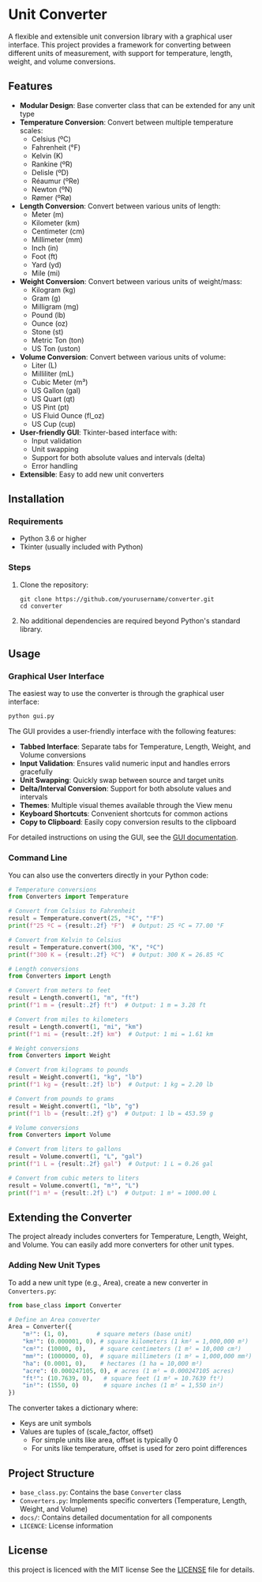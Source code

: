 # Unit Converter

A flexible and extensible unit conversion library with a graphical user interface. This project provides a framework for converting between different units of measurement, with support for temperature, length, weight, and volume conversions.

## Features

- **Modular Design**: Base converter class that can be extended for any unit type
- **Temperature Conversion**: Convert between multiple temperature scales:
  - Celsius (ºC)
  - Fahrenheit (°F)
  - Kelvin (K)
  - Rankine (ºR)
  - Delisle (ºD)
  - Réaumur (ºRe)
  - Newton (ºN)
  - Rømer (ºRø)
- **Length Conversion**: Convert between various units of length:
  - Meter (m)
  - Kilometer (km)
  - Centimeter (cm)
  - Millimeter (mm)
  - Inch (in)
  - Foot (ft)
  - Yard (yd)
  - Mile (mi)
- **Weight Conversion**: Convert between various units of weight/mass:
  - Kilogram (kg)
  - Gram (g)
  - Milligram (mg)
  - Pound (lb)
  - Ounce (oz)
  - Stone (st)
  - Metric Ton (ton)
  - US Ton (uston)
- **Volume Conversion**: Convert between various units of volume:
  - Liter (L)
  - Milliliter (mL)
  - Cubic Meter (m³)
  - US Gallon (gal)
  - US Quart (qt)
  - US Pint (pt)
  - US Fluid Ounce (fl_oz)
  - US Cup (cup)
- **User-friendly GUI**: Tkinter-based interface with:
  - Input validation
  - Unit swapping
  - Support for both absolute values and intervals (delta)
  - Error handling
- **Extensible**: Easy to add new unit converters

## Installation

### Requirements

- Python 3.6 or higher
- Tkinter (usually included with Python)

### Steps

1. Clone the repository:
   ```
   git clone https://github.com/yourusername/converter.git
   cd converter
   ```

2. No additional dependencies are required beyond Python's standard library.

## Usage

### Graphical User Interface

The easiest way to use the converter is through the graphical user interface:

```bash
python gui.py
```

The GUI provides a user-friendly interface with the following features:

- **Tabbed Interface**: Separate tabs for Temperature, Length, Weight, and Volume conversions
- **Input Validation**: Ensures valid numeric input and handles errors gracefully
- **Unit Swapping**: Quickly swap between source and target units
- **Delta/Interval Conversion**: Support for both absolute values and intervals
- **Themes**: Multiple visual themes available through the View menu
- **Keyboard Shortcuts**: Convenient shortcuts for common actions
- **Copy to Clipboard**: Easily copy conversion results to the clipboard

For detailed instructions on using the GUI, see the [GUI documentation](docs/gui.md).

### Command Line

You can also use the converters directly in your Python code:

```python
# Temperature conversions
from Converters import Temperature

# Convert from Celsius to Fahrenheit
result = Temperature.convert(25, "ºC", "°F")
print(f"25 ºC = {result:.2f} °F")  # Output: 25 ºC = 77.00 °F

# Convert from Kelvin to Celsius
result = Temperature.convert(300, "K", "ºC")
print(f"300 K = {result:.2f} ºC")  # Output: 300 K = 26.85 ºC

# Length conversions
from Converters import Length

# Convert from meters to feet
result = Length.convert(1, "m", "ft")
print(f"1 m = {result:.2f} ft")  # Output: 1 m = 3.28 ft

# Convert from miles to kilometers
result = Length.convert(1, "mi", "km")
print(f"1 mi = {result:.2f} km")  # Output: 1 mi = 1.61 km

# Weight conversions
from Converters import Weight

# Convert from kilograms to pounds
result = Weight.convert(1, "kg", "lb")
print(f"1 kg = {result:.2f} lb")  # Output: 1 kg = 2.20 lb

# Convert from pounds to grams
result = Weight.convert(1, "lb", "g")
print(f"1 lb = {result:.2f} g")  # Output: 1 lb = 453.59 g

# Volume conversions
from Converters import Volume

# Convert from liters to gallons
result = Volume.convert(1, "L", "gal")
print(f"1 L = {result:.2f} gal")  # Output: 1 L = 0.26 gal

# Convert from cubic meters to liters
result = Volume.convert(1, "m³", "L")
print(f"1 m³ = {result:.2f} L")  # Output: 1 m³ = 1000.00 L
```


## Extending the Converter

The project already includes converters for Temperature, Length, Weight, and Volume. You can easily add more converters for other unit types.

### Adding New Unit Types

To add a new unit type (e.g., Area), create a new converter in `Converters.py`:

```python
from base_class import Converter

# Define an Area converter
Area = Converter({
    "m²": (1, 0),        # square meters (base unit)
    "km²": (0.000001, 0), # square kilometers (1 km² = 1,000,000 m²)
    "cm²": (10000, 0),    # square centimeters (1 m² = 10,000 cm²)
    "mm²": (1000000, 0),  # square millimeters (1 m² = 1,000,000 mm²)
    "ha": (0.0001, 0),    # hectares (1 ha = 10,000 m²)
    "acre": (0.000247105, 0), # acres (1 m² = 0.000247105 acres)
    "ft²": (10.7639, 0),   # square feet (1 m² = 10.7639 ft²)
    "in²": (1550, 0)       # square inches (1 m² = 1,550 in²)
})
```

The converter takes a dictionary where:
- Keys are unit symbols
- Values are tuples of (scale_factor, offset)
  - For simple units like area, offset is typically 0
  - For units like temperature, offset is used for zero point differences
## Project Structure

- `base_class.py`: Contains the base `Converter` class
- `Converters.py`: Implements specific converters (Temperature, Length, Weight, and Volume)
- `docs/`: Contains detailed documentation for all components
- `LICENCE`: License information

## License
this project is licenced with the MIT license
See the [LICENSE](LICENSE) file for details.